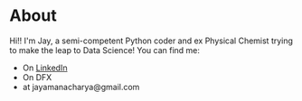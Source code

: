 # About

Hi!! I'm Jay, a semi-competent Python coder and ex Physical Chemist trying to make the leap to Data Science!
You can find me:
- On [LinkedIn](https://www.linkedin.com/in/jay-acharya98/)
- On DFX
- at jayamanacharya\@gmail.com


